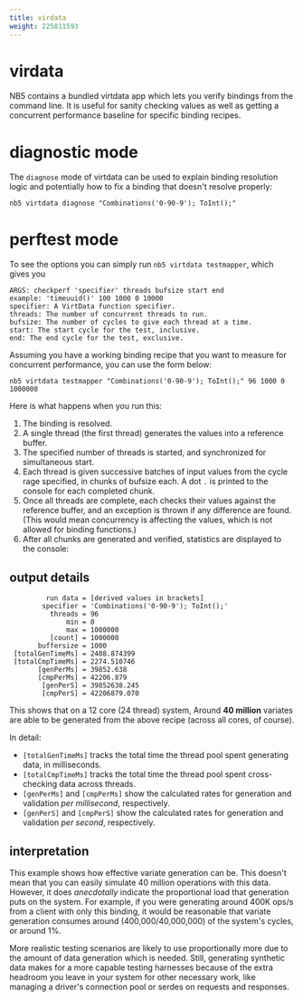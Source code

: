 ```yaml
---
title: virdata
weight: 225811593
---
```

# virdata

NB5 contains a bundled virtdata app which lets you verify bindings from the command line.
It is useful for sanity checking values as well as getting a concurrent performance baseline for
specific binding recipes.

# diagnostic mode

The `diagnose` mode of virtdata can be used to explain binding resolution logic and potentially
how to fix a binding that doesn't resolve properly:

```shell
nb5 virtdata diagnose "Combinations('0-90-9'); ToInt();"
```

# perftest mode

To see the options you can simply run `nb5 virtdata testmapper`, which gives you

```
ARGS: checkperf 'specifier' threads bufsize start end
example: 'timeuuid()' 100 1000 0 10000
specifier: A VirtData function specifier.
threads: The number of concurrent threads to run.
bufsize: The number of cycles to give each thread at a time.
start: The start cycle for the test, inclusive.
end: The end cycle for the test, exclusive.
```

Assuming you have a working binding recipe that you want to measure for
concurrent performance, you can use the form below:

```shell
nb5 virtdata testmapper "Combinations('0-90-9'); ToInt();" 96 1000 0 1000000
```

Here is what happens when you run this:

1. The binding is resolved.
2. A single thread (the first thread) generates the values into a reference buffer.
3. The specified number of threads is started, and synchronized for simultaneous start.
4. Each thread is given successive batches of input values from the cycle rage specified, in
   chunks of bufsize each. A dot `.` is printed to the console for each completed chunk.
5. Once all threads are complete, each checks their values against the reference buffer, and an
   exception is thrown if any difference are found. (This would mean concurrency is affecting
   the values, which is not allowed for binding functions.)
6. After all chunks are generated and verified, statistics are displayed to the console:

## output details

```text,linenos
         run data = [derived values in brackets]
        specifier = 'Combinations('0-90-9'); ToInt();'
          threads = 96
              min = 0
              max = 1000000
          [count] = 1000000
       buffersize = 1000
 [totalGenTimeMs] = 2408.874399
 [totalCmpTimeMs] = 2274.510746
       [genPerMs] = 39852.638
       [cmpPerMs] = 42206.879
        [genPerS] = 39852638.245
        [cmpPerS] = 42206879.070
```

This shows that on a 12 core (24 thread) system, Around **40 million** variates are able to be
generated from the above recipe (across all cores, of course).

In detail:
* `[totalGenTimeMs]` tracks the total time the thread pool spent generating data, in milliseconds.
* `[totalCmpTimeMs]` tracks the total time the thread pool spent cross-checking data across threads.
* `[genPerMs]` and `[cmpPerMs]` show the calculated rates for generation and validation _per
  millisecond_, respectively.
* `[genPerS]` and `[cmpPerS]` show the calculated rates for generation and validation _per second_,
  respectively.

## interpretation

This example shows how effective variate generation can be. This doesn't mean that you can
easily simulate 40 million operations with this data. However, it does _anecdotally_ indicate
the proportional load that generation puts on the system. For example, if you were generating
around 400K ops/s from a client with only this binding, it would be reasonable that variate
generation consumes around (400,000/40,000,000) of the system's cycles, or around 1%.

More realistic testing scenarios are likely to use proportionally more due to the amount of data
generation which is needed. Still, generating synthetic data makes for a more capable testing
harnesses because of the extra headroom you leave in your system for other necessary work, like
managing a driver's connection pool or serdes on requests and responses.

